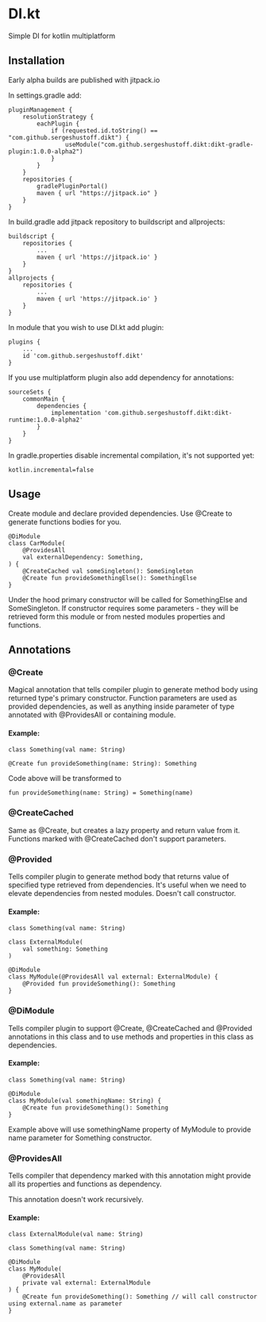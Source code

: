 # DI.kt
Simple DI for kotlin multiplatform

## Installation

Early alpha builds are published with jitpack.io

In settings.gradle add:

    pluginManagement {
        resolutionStrategy {
            eachPlugin {
                if (requested.id.toString() == "com.github.sergeshustoff.dikt") {
                    useModule("com.github.sergeshustoff.dikt:dikt-gradle-plugin:1.0.0-alpha2")
                }
            }
        }
        repositories {
            gradlePluginPortal()
            maven { url "https://jitpack.io" }
        }
    }

In build.gradle add jitpack repository to buildscript and allprojects:

    buildscript {
        repositories {
            ...
            maven { url 'https://jitpack.io' }
        }
    }
    allprojects {
        repositories {
            ...
            maven { url 'https://jitpack.io' }
        }
    }

In module that you wish to use DI.kt add plugin:

    plugins {
        ...
        id 'com.github.sergeshustoff.dikt'
    }

If you use multiplatform plugin also add dependency for annotations:

    sourceSets {
        commonMain {
            dependencies {
                implementation 'com.github.sergeshustoff.dikt:dikt-runtime:1.0.0-alpha2'
            }
        }
    }

In gradle.properties disable incremental compilation, it's not supported yet:

    kotlin.incremental=false

## Usage

Create module and declare provided dependencies. Use @Create to generate functions bodies for you.

    @DiModule
    class CarModule(
        @ProvidesAll
        val externalDependency: Something,
    ) {
        @CreateCached val someSingleton(): SomeSingleton
        @Create fun provideSomethingElse(): SomethingElse
    }
  
Under the hood primary constructor will be called for SomethingElse and SomeSingleton. If constructor requires some parameters - they will be retrieved form this module or from nested modules properties and functions.

## Annotations

### @Create

Magical annotation that tells compiler plugin to generate method body using returned type's primary constructor.
Function parameters are used as provided dependencies, as well as anything inside parameter of type annotated with @ProvidesAll or containing module.

#### Example:
    
    class Something(val name: String)

    @Create fun provideSomething(name: String): Something

Code above will be transformed to

    fun provideSomething(name: String) = Something(name)

### @CreateCached

Same as @Create, but creates a lazy property and return value from it. Functions marked with @CreateCached don't support parameters.

### @Provided

Tells compiler plugin to generate method body that returns value of specified type retrieved from dependencies. It's useful when we need to elevate dependencies from nested modules.
Doesn't call constructor.

#### Example:

    class Something(val name: String)

    class ExternalModule(
        val something: Something
    )

    @DiModule
    class MyModule(@ProvidesAll val external: ExternalModule) {
        @Provided fun provideSomething(): Something
    }

### @DiModule

Tells compiler plugin to support @Create, @CreateCached and @Provided annotations in this class and to use methods and properties in this class as dependencies. 
 
#### Example:

    class Something(val name: String)

    @DiModule
    class MyModule(val somethingName: String) {
        @Create fun provideSomething(): Something
    }

Example above will use somethingName property of MyModule to provide name parameter for Something constructor.

### @ProvidesAll

Tells compiler that dependency marked with this annotation might provide all its properties and functions as dependency.

This annotation doesn't work recursively.

#### Example:

    class ExternalModule(val name: String)

    class Something(val name: String)

    @DiModule
    class MyModule(
        @ProvidesAll
        private val external: ExternalModule
    ) {
        @Create fun provideSomething(): Something // will call constructor using external.name as parameter
    }